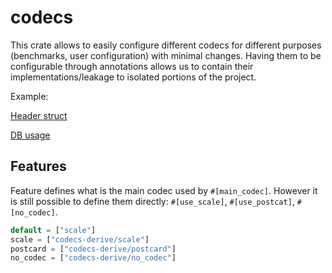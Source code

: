# codecs

This crate allows to easily configure different codecs for different purposes (benchmarks, user configuration) with minimal changes. Having them to be configurable through annotations allows us to contain their implementations/leakage to isolated portions of the project.


Example:

[Header struct](../primitives/src/header.rs)

[DB usage](../db/src/kv/codecs/scale.rs)


## Features

Feature defines what is the main codec used by `#[main_codec]`. However it is still possible to define them directly: `#[use_scale]`, `#[use_postcat]`, `#[no_codec]`.

```rust
default = ["scale"]
scale = ["codecs-derive/scale"]
postcard = ["codecs-derive/postcard"]
no_codec = ["codecs-derive/no_codec"]
```
